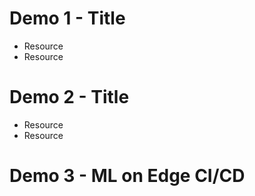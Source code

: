 # Demo 1 - Title

* Resource
* Resource

# Demo 2 - Title

* Resource
* Resource

# Demo 3 - ML on Edge CI/CD
